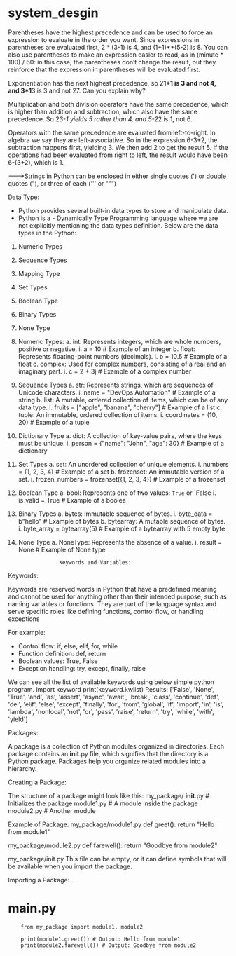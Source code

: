 # system_desgin

Parentheses have the highest precedence and can be used to force an expression to evaluate in the order you want. Since expressions in parentheses are evaluated first, 2 * (3-1) is 4, and (1+1)**(5-2) is 8. You can also use parentheses to make an expression easier to read, as in (minute * 100) / 60: in this case, the parentheses don’t change the result, but they reinforce that the expression in parentheses will be evaluated first.

Exponentiation has the next highest precedence, so 2**1+1 is 3 and not 4, and 3*1**3 is 3 and not 27. Can you explain why?

Multiplication and both division operators have the same precedence, which is higher than addition and subtraction, which also have the same precedence. So 2*3-1 yields 5 rather than 4, and 5-2*2 is 1, not 6.

Operators with the same precedence are evaluated from left-to-right. In algebra we say they are left-associative. So in the expression 6-3+2, the subtraction happens first, yielding 3. We then add 2 to get the result 5. If the operations had been evaluated from right to left, the result would have been 6-(3+2), which is 1.


--->Strings in Python can be enclosed in either single quotes (') or double quotes ("), or three of each (''' or """)

Data Type:
- Python provides several built-in data types to store and manipulate data. 
- Python is a - Dynamically Type Programming language where we are not explicitly mentioning 
the data types definition. 
Below are the data types in the Python:
1. Numeric Types 
2. Sequence Types
3. Mapping Type
4. Set Types
5. Boolean Type
6. Binary Types
7. None Type 


1. Numeric Types:
        a. int: Represents integers, which are whole numbers, positive or negative.
             i. a = 10 # Example of an integer
        b. float: Represents floating-point numbers (decimals).
             i. b = 10.5 # Example of a float
        c. complex: Used for complex numbers, consisting of a real and an imaginary part.
                i. c = 2 + 3j # Example of a complex number
2. Sequence Types
        a. str: Represents strings, which are sequences of Unicode characters.
              i. name = "DevOps Automation" # Example of a string
        b. list: A mutable, ordered collection of items, which can be of any data type.
             i. fruits = ["apple", "banana", "cherry"] # Example of a list
        c. tuple: An immutable, ordered collection of items.
            i. coordinates = (10, 20) # Example of a tuple
3. Dictionary Type
        a. dict: A collection of key-value pairs, where the keys must be unique.
             i. person = {"name": "John", "age": 30} # Example of a dictionary
4. Set Types
        a. set: An unordered collection of unique elements.
            i. numbers = {1, 2, 3, 4} # Example of a set
        b. frozenset: An immutable version of a set.
            i. frozen_numbers = frozenset({1, 2, 3, 4}) # Example of a frozenset 
5. Boolean Type
        a. bool: Represents one of two values: `True` or `False
                i. is_valid = True # Example of a boolea
6. Binary Types
        a. bytes: Immutable sequence of bytes.
            i. byte_data = b"hello" # Example of bytes
        b. bytearray: A mutable sequence of bytes.
            i. byte_array = bytearray(5) # Example of a bytearray with 5 empty byte
7. None Type
        a. NoneType: Represents the absence of a value.
             i. result = None # Example of None type

                    
                    Keywords and Variables:

Keywords:

Keywords are reserved words in Python that have a predefined meaning and cannot be 
used for anything other than their intended purpose, such as naming variables or functions. 
They are part of the language syntax and serve specific roles like defining functions, control flow, or handling exceptions
 
For example:
- Control flow: if, else, elif, for, while
- Function definition: def, return
- Boolean values: True, False
- Exception handling: try, except, finally, raise

We can see all the list of available keywords using below simple python program.
    import keyword
    print(keyword.kwlist)
Results:
    ['False', 'None', 'True', 'and', 'as', 'assert', 'async', 'await', 'break', 'class', 'continue', 'def', 'del', 'elif', 
    'else', 'except', 'finally', 'for', 'from', 'global', 'if', 'import', 'in', 'is', 
    'lambda', 'nonlocal', 'not', 'or', 'pass', 'raise', 'return', 'try', 'while', 'with', 'yield']


Packages:

A package is a collection of Python modules organized in directories. Each 
package contains an __init__.py file, which signifies that the directory is a Python 
package. Packages help you organize related modules into a hierarchy.

Creating a Package:

The structure of a package might look like this:
my_package/
    __init__.py # Initializes the package
    module1.py # A module inside the package
    module2.py # Another module

Example of Package:
    my_package/module1.py
    def greet():
    return "Hello from module1"


my_package/module2.py
    def farewell():
    return "Goodbye from module2"

my_package/init.py This file can be empty, or it can define symbols that will be available when you import the package.

Importing a Package:
# main.py
        from my_package import module1, module2

        print(module1.greet()) # Output: Hello from module1
        print(module2.farewell()) # Output: Goodbye from module2
